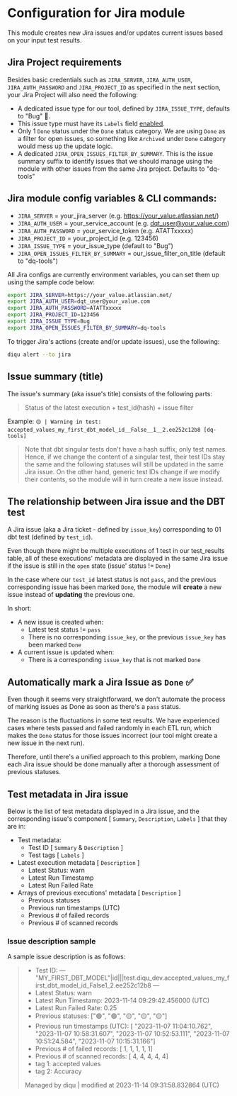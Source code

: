 # Configuration for Jira module

This module creates new Jira issues and/or updates current issues based on your input test results.

## Jira Project requirements

Besides basic credentials such as `JIRA_SERVER`, `JIRA_AUTH_USER`, `JIRA_AUTH_PASSWORD` and `JIRA_PROJECT_ID` as specified in the next section, your Jira Project will also need the following:

- A dedicated issue type for our tool, defined by `JIRA_ISSUE_TYPE`, defaults to "Bug" 🐛.
- This issue type must have its `Labels` field [enabled](https://support.atlassian.com/jira-service-management-cloud/docs/add-fields-to-a-screen/).
- Only 1 `Done` status under the `Done` status category. We are using `Done` as a filter for open issues, so something like `Archived` under `Done` category would mess up the update logic.
- A dedicated `JIRA_OPEN_ISSUES_FILTER_BY_SUMMARY`. This is the issue summary suffix to identify issues that we should manage using the module with other issues from the same Jira project. Defaults to "dq-tools"

## Jira module config variables & CLI commands:

- `JIRA_SERVER` = your_jira_server (e.g. https://your_value.atlassian.net/)
- `JIRA_AUTH_USER` = your_service_account (e.g. dqt_user@your_value.com)
- `JIRA_AUTH_PASSWORD` = your_service_token (e.g. ATATTxxxxx)
- `JIRA_PROJECT_ID` = your_project_id (e.g. 123456)
- `JIRA_ISSUE_TYPE` = your_issue_type (default to "Bug")
- `JIRA_OPEN_ISSUES_FILTER_BY_SUMMARY` = our_issue_filter_on_title (default to "dq-tools")

All Jira configs are currently environment variables, you can set them up using the sample code below:

```bash
export JIRA_SERVER=https://your_value.atlassian.net/
export JIRA_AUTH_USER=dqt_user@your_value.com
export JIRA_AUTH_PASSWORD=ATATTxxxxx
export JIRA_PROJECT_ID=123456
export JIRA_ISSUE_TYPE=Bug
export JIRA_OPEN_ISSUES_FILTER_BY_SUMMARY=dq-tools
```

To trigger Jira's actions (create and/or update issues), use the following:

```bash
diqu alert --to jira
```

## Issue summary (title)
The issue's summary (aka issue's title) consists of the following parts:
> Status of the latest execution + test_id(hash) + issue filter

Example: `🟡 | Warning in test: accepted_values_my_first_dbt_model_id__False__1__2.ee252c12b8 [dq-tools]`

> Note that dbt singular tests don't have a hash suffix, only test names. Hence, if we change the content of a singular test, their test IDs stay the same and the following statuses will still be updated in the same Jira issue.
> On the other hand, generic test IDs change if we modify their contents, so the module will in turn create a new issue instead.

## The relationship between Jira issue and the DBT test
A Jira issue (aka a Jira ticket - defined by `issue_key`) corresponding to 01 dbt test (defined by `test_id`).

Even though there might be multiple executions of 1 test in our test_results table, all of these executions' metadata are displayed in the same Jira issue if the issue is still in the `open` state (issue' status != `Done`)

In the case where our `test_id` latest status is not `pass`, and the previous corresponding issue has been marked `Done`, the module will **create** a new issue instead of **updating** the previous one.

In short:

- A new issue is created when:
    - Latest test status != `pass`
    - There is no corresponding `issue_key`, or the previous `issue_key` has been marked `Done`
- A current issue is updated when:
    - There is a corresponding `issue_key` that is not marked `Done`

## Automatically mark a Jira Issue as `Done` ✅

Even though it seems very straightforward, we don't automate the process of marking issues as Done as soon as there's a `pass` status.

The reason is the fluctuations in some test results. We have experienced cases where tests passed and failed randomly in each ETL run, which makes the `Done` status for those issues incorrect (our tool might create a new issue in the next run).

Therefore, until there's a unified approach to this problem, marking Done each Jira issue should be done manually after a thorough assessment of previous statuses.

## Test metadata in Jira issue
Below is the list of test metadata displayed in a Jira issue, and the corresponding issue's component [ `Summary`, `Description`, `Labels` ]  that they are in:

- Test metadata:
    - Test ID [ `Summary` & `Description` ]
    - Test tags [ `Labels` ]
- Latest execution metadata [ `Description` ]
    - Latest Status: warn
    - Latest Run Timestamp
    - Latest Run Failed Rate
- Arrays of previous executions' metadata [ `Description` ]
    - Previous statuses
    - Previous run timestamps (UTC)
    - Previous # of failed records
    - Previous # of scanned records

### Issue description sample

A sample issue description is as follows:
>- Test ID: — "MY_FIRST_DBT_MODEL"|id|||test.diqu_dev.accepted_values_my_first_dbt_model_id_False1_2.ee252c12b8 —
>- Latest Status: warn
>- Latest Run Timestamp: 2023-11-14 09:29:42.456000 (UTC)
>- Latest Run Failed Rate: 0.25
>- Previous statuses: ["🟢", "🟢", "🟡", "🟡", "🟡"]
>- Previous run timestamps (UTC): [ "2023-11-07 11:04:10.762", "2023-11-07 10:58:31.607", "2023-11-07 10:52:53.111", "2023-11-07 10:51:24.584", "2023-11-07 10:15:31.166"]
>- Previous # of failed records: [ 1, 1, 1, 1, 1]
>- Previous # of scanned records: [ 4, 4, 4, 4, 4]
>- tag 1: accepted values
>- tag 2: Accuracy
>
>Managed by diqu | modified at 2023-11-14 09:31:58.832864 (UTC)
